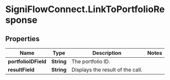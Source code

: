 # SigniFlowConnect.LinkToPortfolioResponse

## Properties

Name | Type | Description | Notes
------------ | ------------- | ------------- | -------------
**portfolioIDField** | **String** | The portfolio ID. | 
**resultField** | **String** | Displays the result of the call. | 



